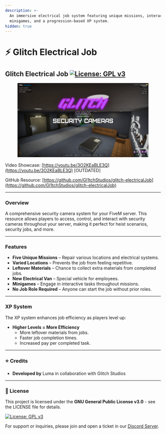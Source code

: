 ```yaml
---
description: >-
  An immersive electrical job system featuring unique missions, interactive
  minigames, and a progression-based XP system.
hidden: true
---
```


# ⚡ Glitch Electrical Job

## Glitch Electrical Job [![License: GPL v3](https://img.shields.io/badge/License-GPLv3-blue.svg)](https://www.gnu.org/licenses/gpl-3.0)

<figure><img src="../../.gitbook/assets/glitchstudiosthumbnail_security.png" alt=""><figcaption></figcaption></figure>

Video Showcase: [https://youtu.be/3O2KEaBLE3Q](https://youtu.be/3O2KEaBLE3Q) \[OUTDATED]

GitHub Resource: [https://github.com/Gl1tchStudios/glitch-electricalJob](https://github.com/Gl1tchStudios/glitch-electricalJob)

***

### Overview

A comprehensive security camera system for your FiveM server. This resource allows players to access, control, and interact with security cameras throughout your server, making it perfect for heist scenarios, security jobs, and more.

***

### Features

* **Five Unique Missions** – Repair various locations and electrical systems.
* **Varied Locations** – Prevents the job from feeling repetitive.
* **Leftover Materials** – Chance to collect extra materials from completed jobs.
* **New Electrical Van** – Special vehicle for employees.
* **Minigames** – Engage in interactive tasks throughout missions.
* **No Job Role Required** – Anyone can start the job without prior roles.

***

### XP System

The XP system enhances job efficiency as players level up:

* **Higher Levels = More Efficiency**
  * More leftover materials from jobs.
  * Faster job completion times.
  * Increased pay per completed task.

***

### ⭐ Credits

* **Developed by** Luma in collaboration with Glitch Studios

***

### 📜 License

This project is licensed under the **GNU General Public License v3.0** - see the LICENSE file for details.

[![License: GPL v3](https://img.shields.io/badge/License-GPLv3-blue.svg)](https://www.gnu.org/licenses/gpl-3.0)

For support or inquiries, please join and open a ticket in our [Discord Server](https://discord.com/invite/PAQX8ANEfw).
